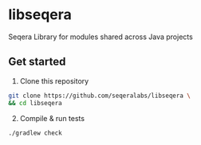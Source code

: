 # libseqera

Seqera Library for modules shared across Java projects

## Get started 

1. Clone this repository 

  ```bash
  git clone https://github.com/seqeralabs/libseqera \
  && cd libseqera
  ```


2. Compile & run tests 

  ```bash
  ./gradlew check
  ```

